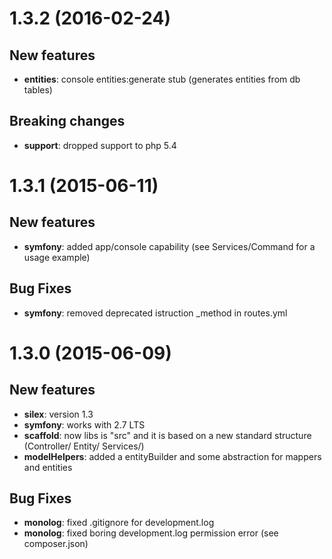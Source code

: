 # 1.3.2 (2016-02-24)

## New features

- **entities**: console entities:generate stub (generates entities from db tables)

## Breaking changes

- **support**: dropped support to php 5.4

# 1.3.1 (2015-06-11)

## New features

- **symfony**: added app/console capability (see Services/Command for a usage example)


## Bug Fixes

- **symfony**: removed deprecated istruction _method in routes.yml


# 1.3.0 (2015-06-09)

## New features

- **silex**: version 1.3
- **symfony**: works with 2.7 LTS
- **scaffold**: now libs is "src" and it is based on a new standard structure (Controller/ Entity/ Services/)
- **modelHelpers**: added a entityBuilder and some abstraction for mappers and entities


## Bug Fixes

- **monolog**: fixed .gitignore for development.log
- **monolog**: fixed boring development.log permission error (see composer.json)


